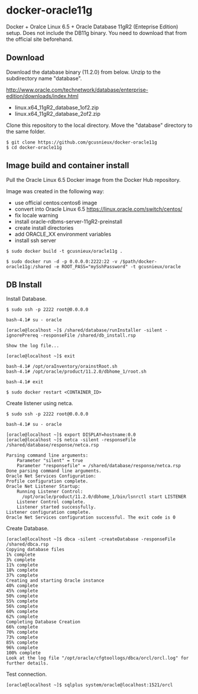docker-oracle11g
========================

Docker + Oralce Linux 6.5 + Oracle Database 11gR2 (Enteprise Edition) setup.
Does not include the DB11g binary.
You need to download that from the official site beforehand.

## Download

Download the database binary (11.2.0) from below.  Unzip to the subdirectory name "database".

http://www.oracle.com/technetwork/database/enterprise-edition/downloads/index.html

* linux.x64_11gR2_database_1of2.zip
* linux.x64_11gR2_database_2of2.zip

Clone this repository to the local directory.  Move the "database" directory to the same folder.
```
$ git clone https://github.com/gcusnieux/docker-oracle11g
$ cd docker-oracle11g
 ```

## Image build and container install

Pull the Oracle Linux 6.5 Docker image from the Docker Hub repository.

Image was created in the following way:
* use official centos:centos6 image
* convert into Oracle Linux 6.5 https://linux.oracle.com/switch/centos/
* fix locale warning
* install oracle-rdbms-server-11gR2-preinstall
* create install directories
* add ORACLE_XX environment variables
* install ssh server


```
$ sudo docker build -t gcusnieux/oracle11g .
   
$ sudo docker run -d -p 0.0.0.0:2222:22 -v /$path/docker-oracle11g:/shared -e ROOT_PASS="mySshPassword" -t gcusnieux/oracle

```

## DB Install


Install Database.
```
$ sudo ssh -p 2222 root@0.0.0.0

bash-4.1# su - oracle

[oracle@localhost ~]$ /shared/database/runInstaller -silent -ignorePrereq -responseFile /shared/db_install.rsp

Show the log file... 

[oracle@localhost ~]$ exit

bash-4.1# /opt/oraInventory/orainstRoot.sh
bash-4.1# /opt/oracle/product/11.2.0/dbhome_1/root.sh

bash-4.1# exit

$ sudo docker restart <CONTAINER_ID>

```

Create listener using netca.
```
$ sudo ssh -p 2222 root@0.0.0.0

bash-4.1# su - oracle

[oracle@localhost ~]$ export DISPLAY=hostname:0.0
[oracle@localhost ~]$ netca -silent -responseFile /shared/database/response/netca.rsp

Parsing command line arguments:
    Parameter "silent" = true
    Parameter "responsefile" = /shared/database/response/netca.rsp
Done parsing command line arguments.
Oracle Net Services Configuration:
Profile configuration complete.
Oracle Net Listener Startup:
    Running Listener Control: 
      /opt/oracle/product/11.2.0/dbhome_1/bin/lsnrctl start LISTENER
    Listener Control complete.
    Listener started successfully.
Listener configuration complete.
Oracle Net Services configuration successful. The exit code is 0
```

Create Database.
```
[oracle@localhost ~]$ dbca -silent -createDatabase -responseFile /shared/dbca.rsp
Copying database files
1% complete
3% complete
11% complete
18% complete
37% complete
Creating and starting Oracle instance
40% complete
45% complete
50% complete
55% complete
56% complete
60% complete
62% complete
Completing Database Creation
66% complete
70% complete
73% complete
85% complete
96% complete
100% complete
Look at the log file "/opt/oracle/cfgtoollogs/dbca/orcl/orcl.log" for further details.
```

Test connection.
```
[oracle@localhost ~]$ sqlplus system/oracle@localhost:1521/orcl

```
